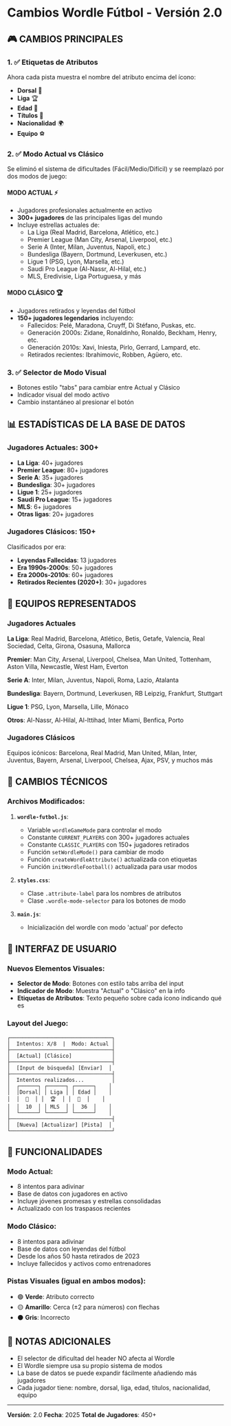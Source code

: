 # Cambios Wordle Fútbol - Versión 2.0

## 🎮 CAMBIOS PRINCIPALES

### 1. ✅ Etiquetas de Atributos
Ahora cada pista muestra el nombre del atributo encima del ícono:
- **Dorsal** 👕
- **Liga** 🏆
- **Edad** 📅
- **Títulos** 🏅
- **Nacionalidad** 🌍
- **Equipo** ⚽

### 2. ✅ Modo Actual vs Clásico
Se eliminó el sistema de dificultades (Fácil/Medio/Difícil) y se reemplazó por dos modos de juego:

#### **MODO ACTUAL** ⚡
- Jugadores profesionales actualmente en activo
- **300+ jugadores** de las principales ligas del mundo
- Incluye estrellas actuales de:
  - La Liga (Real Madrid, Barcelona, Atlético, etc.)
  - Premier League (Man City, Arsenal, Liverpool, etc.)
  - Serie A (Inter, Milan, Juventus, Napoli, etc.)
  - Bundesliga (Bayern, Dortmund, Leverkusen, etc.)
  - Ligue 1 (PSG, Lyon, Marsella, etc.)
  - Saudi Pro League (Al-Nassr, Al-Hilal, etc.)
  - MLS, Eredivisie, Liga Portuguesa, y más

#### **MODO CLÁSICO** 🏆
- Jugadores retirados y leyendas del fútbol
- **150+ jugadores legendarios** incluyendo:
  - Fallecidos: Pelé, Maradona, Cruyff, Di Stéfano, Puskas, etc.
  - Generación 2000s: Zidane, Ronaldinho, Ronaldo, Beckham, Henry, etc.
  - Generación 2010s: Xavi, Iniesta, Pirlo, Gerrard, Lampard, etc.
  - Retirados recientes: Ibrahimovic, Robben, Agüero, etc.

### 3. ✅ Selector de Modo Visual
- Botones estilo "tabs" para cambiar entre Actual y Clásico
- Indicador visual del modo activo
- Cambio instantáneo al presionar el botón

## 📊 ESTADÍSTICAS DE LA BASE DE DATOS

### Jugadores Actuales: **300+**
- **La Liga**: 40+ jugadores
- **Premier League**: 80+ jugadores
- **Serie A**: 35+ jugadores
- **Bundesliga**: 30+ jugadores
- **Ligue 1**: 25+ jugadores
- **Saudi Pro League**: 15+ jugadores
- **MLS**: 6+ jugadores
- **Otras ligas**: 20+ jugadores

### Jugadores Clásicos: **150+**
Clasificados por era:
- **Leyendas Fallecidas**: 13 jugadores
- **Era 1990s-2000s**: 50+ jugadores
- **Era 2000s-2010s**: 60+ jugadores
- **Retirados Recientes (2020+)**: 30+ jugadores

## 🎯 EQUIPOS REPRESENTADOS

### Jugadores Actuales
**La Liga**: Real Madrid, Barcelona, Atlético, Betis, Getafe, Valencia, Real Sociedad, Celta, Girona, Osasuna, Mallorca

**Premier**: Man City, Arsenal, Liverpool, Chelsea, Man United, Tottenham, Aston Villa, Newcastle, West Ham, Everton

**Serie A**: Inter, Milan, Juventus, Napoli, Roma, Lazio, Atalanta

**Bundesliga**: Bayern, Dortmund, Leverkusen, RB Leipzig, Frankfurt, Stuttgart

**Ligue 1**: PSG, Lyon, Marsella, Lille, Mónaco

**Otros**: Al-Nassr, Al-Hilal, Al-Ittihad, Inter Miami, Benfica, Porto

### Jugadores Clásicos
Equipos icónicos: Barcelona, Real Madrid, Man United, Milan, Inter, Juventus, Bayern, Arsenal, Liverpool, Chelsea, Ajax, PSV, y muchos más

## 🔧 CAMBIOS TÉCNICOS

### Archivos Modificados:
1. **`wordle-futbol.js`**:
   - Variable `wordleGameMode` para controlar el modo
   - Constante `CURRENT_PLAYERS` con 300+ jugadores actuales
   - Constante `CLASSIC_PLAYERS` con 150+ jugadores retirados
   - Función `setWordleMode()` para cambiar de modo
   - Función `createWordleAttribute()` actualizada con etiquetas
   - Función `initWordleFootball()` actualizada para usar modos

2. **`styles.css`**:
   - Clase `.attribute-label` para los nombres de atributos
   - Clase `.wordle-mode-selector` para los botones de modo

3. **`main.js`**:
   - Inicialización del wordle con modo 'actual' por defecto

## 🎨 INTERFAZ DE USUARIO

### Nuevos Elementos Visuales:
- **Selector de Modo**: Botones con estilo tabs arriba del input
- **Indicador de Modo**: Muestra "Actual" o "Clásico" en la info
- **Etiquetas de Atributos**: Texto pequeño sobre cada ícono indicando qué es

### Layout del Juego:
```
┌─────────────────────────────────┐
│  Intentos: X/8  |  Modo: Actual │
├─────────────────────────────────┤
│  [Actual] [Clásico]             │
├─────────────────────────────────┤
│  [Input de búsqueda] [Enviar]  │
├─────────────────────────────────┤
│  Intentos realizados...         │
│  ┌──────┐ ┌──────┐ ┌──────┐    │
│  │Dorsal│ │ Liga │ │ Edad │    │
│  │  👕  │ │  🏆  │ │  📅  │    │
│  │  10  │ │ MLS  │ │  36  │    │
│  └──────┘ └──────┘ └──────┘    │
├─────────────────────────────────┤
│  [Nueva] [Actualizar] [Pista]  │
└─────────────────────────────────┘
```

## 🚀 FUNCIONALIDADES

### Modo Actual:
- 8 intentos para adivinar
- Base de datos con jugadores en activo
- Incluye jóvenes promesas y estrellas consolidadas
- Actualizado con los traspasos recientes

### Modo Clásico:
- 8 intentos para adivinar
- Base de datos con leyendas del fútbol
- Desde los años 50 hasta retirados de 2023
- Incluye fallecidos y activos como entrenadores

### Pistas Visuales (igual en ambos modos):
- 🟢 **Verde**: Atributo correcto
- 🟡 **Amarillo**: Cerca (±2 para números) con flechas
- ⚫ **Gris**: Incorrecto

## 📝 NOTAS ADICIONALES

- El selector de dificultad del header NO afecta al Wordle
- El Wordle siempre usa su propio sistema de modos
- La base de datos se puede expandir fácilmente añadiendo más jugadores
- Cada jugador tiene: nombre, dorsal, liga, edad, títulos, nacionalidad, equipo

---

**Versión**: 2.0
**Fecha**: 2025
**Total de Jugadores**: 450+
